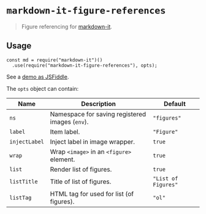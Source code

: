 # `markdown-it-figure-references`

> Figure referencing for [markdown-it](https://github.com/markdown-it/markdown-it).

## Usage

```
const md = require("markdown-it")()
  .use(require("markdown-it-figure-references"), opts);
```

See a [demo as JSFiddle](https://jsfiddle.net/fke71wm4/2/).

The `opts` object can contain:

| Name          | Description                                     | Default             |
| ------------- | ----------------------------------------------- | ------------------- |
| `ns`          | Namespace for saving registered images (`env`). | `"figures"`         |
| `label`       | Item label.                                     | `"Figure"`          |
| `injectLabel` | Inject label in image wrapper.                  | `true`              |
| `wrap`        | Wrap `<image>` in an `<figure>` element.        | `true`              |
| `list`        | Render list of figures.                         | `true`              |
| `listTitle`   | Title of list of figures.                       | `"List of Figures"` |
| `listTag`     | HTML tag for used for list (of figures).        | `"ol"`              |


